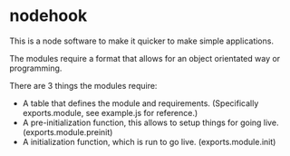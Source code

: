 # nodehook
This is a node software to make it quicker to make simple applications.

The modules require a format that allows for an object orientated way or programming. 

There are 3 things the modules require:
 - A table that defines the module and requirements. (Specifically exports.module, see example.js for reference.)
 - A pre-initialization function, this allows to setup things for going live. (exports.module.preinit)
 - A initialization function, which is run to go live. (exports.module.init)
